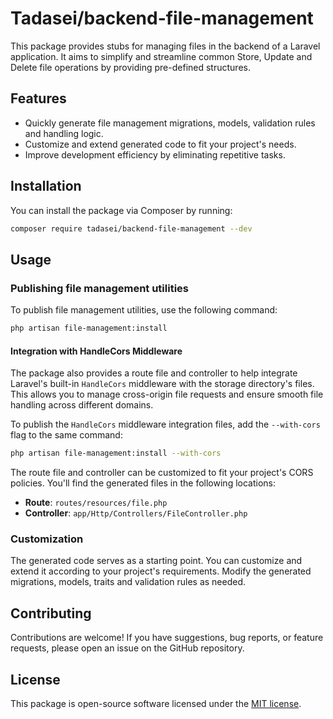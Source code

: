 
# Tadasei/backend-file-management

This package provides stubs for managing files in the backend of a Laravel application. It aims to simplify and streamline common Store, Update and Delete file operations by providing pre-defined structures.

## Features

- Quickly generate file management migrations, models, validation rules and handling logic.
- Customize and extend generated code to fit your project's needs.
- Improve development efficiency by eliminating repetitive tasks.

## Installation

You can install the package via Composer by running:

```bash
composer require tadasei/backend-file-management --dev
```

## Usage

### Publishing file management utilities

To publish file management utilities, use the following command:

```bash
php artisan file-management:install
```

#### Integration with HandleCors Middleware

The package also provides a route file and controller to help integrate Laravel's built-in `HandleCors` middleware with the storage directory's files. This allows you to manage cross-origin file requests and ensure smooth file handling across different domains.

To publish the `HandleCors` middleware integration files, add the `--with-cors` flag to the same command:

```bash
php artisan file-management:install --with-cors
```

The route file and controller can be customized to fit your project's CORS policies. You'll find the generated files in the following locations:

- **Route**: `routes/resources/file.php`
- **Controller**: `app/Http/Controllers/FileController.php`

### Customization

The generated code serves as a starting point. You can customize and extend it according to your project's requirements. Modify the generated migrations, models, traits and validation rules as needed.

## Contributing

Contributions are welcome! If you have suggestions, bug reports, or feature requests, please open an issue on the GitHub repository.

## License

This package is open-source software licensed under the [MIT license](LICENSE).
